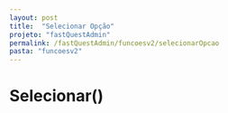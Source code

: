 ```yaml
---
layout: post
title:  "Selecionar Opção"
projeto: "fastQuestAdmin"
permalink: /fastQuestAdmin/funcoesv2/selecionarOpcao
pasta: "funcoesv2"
---
```


# Selecionar()


